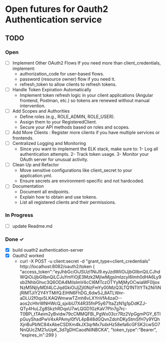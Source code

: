 # Open futures for Oauth2 Authentication service
## TODO

### Open
- [ ] Implement Other OAuth2 Flows
  If you need more than client_credentials, implement:
    - authorization_code for user-based flows.
    - password (resource owner) flow if you need it. 
    - refresh_token to allow clients to refresh tokens.
- [ ] Handle Token Expiration Automatically
    - Implement token refresh logic in your client applications (Angular frontend, Postman, etc.) 
      so tokens are renewed without manual intervention.
- [ ] Add Scopes and Authorities 
  - Define roles (e.g., ROLE_ADMIN, ROLE_USER).
  - Assign them to your RegisteredClient.
  - Secure your API methods based on roles and scopes.
- [ ] Add More Clients : Register more clients if you have multiple services or frontends.
- [ ] Centralized Logging and Monitoring
     - Since you want to implement the ELK stack, make sure to:
       1- Log all authentication attempts.
       2- Track token usage.
       3- Monitor your OAuth server for unusual activity.
-[ ] Clean Up and Refactor
     - Move sensitive configurations like client_secret to your application.yml.
     - Ensure secrets are environment-specific and not hardcoded.
- [ ] Documentation
     - Document all endpoints.
     - Explain how to obtain and use tokens.
     - List all registered clients and their permissions.
### In Progress
- [ ] update Readme.md


### Done ✓
- [x] build ouath2 authentication-server
- [x] Oauth2 worked  
  - curl -X POST -u client:secret -d "grant_type=client_credentials" http://localhost:8082/oauth2/token
    { 
        "access_token":"eyJhbGciOiJSUzI1NiJ9.eyJzdWIiOiJjbGllbnQiLCJhdWQiOiJjbGllbnQiLCJuYmYiOjE3Mzk2MjIwMjgsImlzcyI6Imh0dHA6Ly9sb2NhbGhvc3Q6ODA4MiIsImV4cCI6MTczOTYyMjMyOCwiaWF0IjoxNzM5NjIyMDI4LCJqdGkiOiJjZjI0NzFmYy00MzQ3LTQ1NTItYTk2Ni1iNjRlMTJiY2Y4YTMifQ.EIHN6FhDG_6dw5J_8ATLWnr-aDLU2f0qx5LKAQWmwwTZmh8vLXYnVfA4zaO--aos2cHhrWNHWcQ_sjxibU7X4R35fnP5y671taZzN1g1pDdKZJ-QTy4HuLZg8SkzhRDqxU7wLQGD1GzKaV7Pln7g7rc-T0BPi_tTAeim2yBvidw79cCMMQFBi_PgWx03cr7Rz2VpGgmPGY_6TIpGuyShadPwV4xAPAmyI0fVL4pB48dGQvnZdohDKyStmSfH7y9YQhXjnBuPbNC84xAbeCSDXm4kJX3qrMx7sdxHz58efa6cGFSK2cwSO7NnQUcZM21uUpK_3d7gDHCaodNilNBCKA",
        "token_type":"Bearer",
        "expires_in":299
  } 


